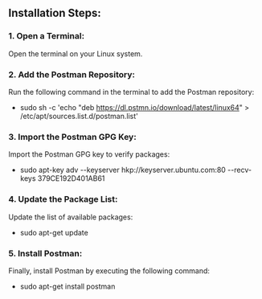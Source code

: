 ## Installation Steps:

### 1. Open a Terminal:

Open the terminal on your Linux system.

### 2. Add the Postman Repository:

Run the following command in the terminal to add the Postman repository:

- sudo sh -c 'echo "deb https://dl.pstmn.io/download/latest/linux64" > /etc/apt/sources.list.d/postman.list'

### 3. Import the Postman GPG Key:

Import the Postman GPG key to verify packages:

- sudo apt-key adv --keyserver hkp://keyserver.ubuntu.com:80 --recv-keys 379CE192D401AB61

### 4. Update the Package List:

Update the list of available packages:

- sudo apt-get update

### 5. Install Postman:

Finally, install Postman by executing the following command:

- sudo apt-get install postman
